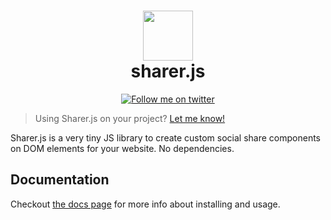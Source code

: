 <div align="center">
      <h1> <img src="" width="80px"><br/>sharer.js</h1>
</div>
<p align="center"><a href="https://twitter.com/intent/user?screen_name=TheVikrant_" target="_blank"><img alt="Follow me on twitter" src="https://img.shields.io/twitter/follow/TheVikrant_?style=flat-square" style="vertical-align:center" /></a> </p>

> Using Sharer.js on your project? [Let me know!](https://github.com/thevkrant/sharer.js/issues/24)

Sharer.js is a very tiny JS library to create custom social share components on DOM elements for your website. No dependencies.

## Documentation

Checkout [the docs page](https://thevkrant.github.io/sharer.js/) for more info about installing and usage.
